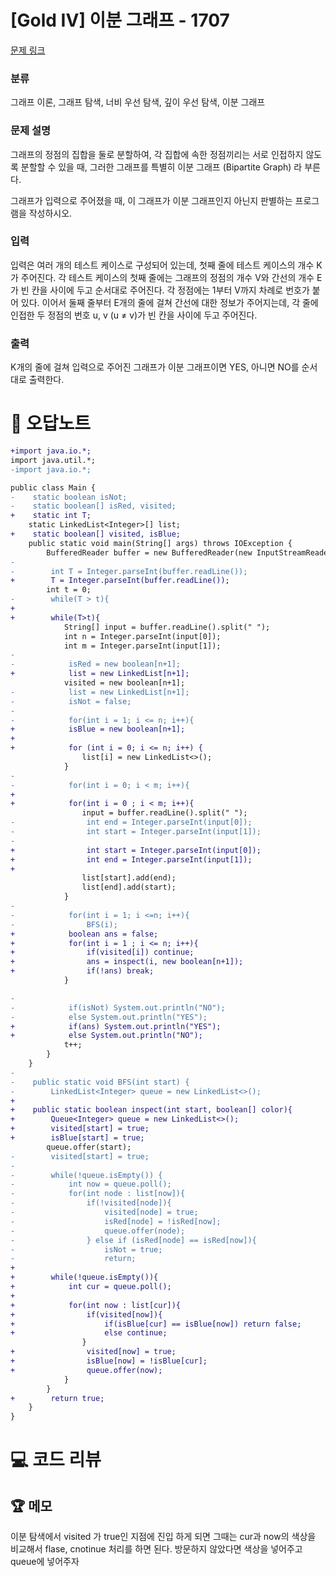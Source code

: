 # [Gold IV] 이분 그래프 - 1707 

[문제 링크](https://www.acmicpc.net/problem/1707) 

### 분류

그래프 이론, 그래프 탐색, 너비 우선 탐색, 깊이 우선 탐색, 이분 그래프

### 문제 설명

<p>그래프의 정점의 집합을 둘로 분할하여, 각 집합에 속한 정점끼리는 서로 인접하지 않도록 분할할 수 있을 때, 그러한 그래프를 특별히 이분 그래프 (Bipartite Graph) 라 부른다.</p>

<p>그래프가 입력으로 주어졌을 때, 이 그래프가 이분 그래프인지 아닌지 판별하는 프로그램을 작성하시오.</p>

### 입력 

 <p>입력은 여러 개의 테스트 케이스로 구성되어 있는데, 첫째 줄에 테스트 케이스의 개수 K가 주어진다. 각 테스트 케이스의 첫째 줄에는 그래프의 정점의 개수 V와 간선의 개수 E가 빈 칸을 사이에 두고 순서대로 주어진다. 각 정점에는 1부터 V까지 차례로 번호가 붙어 있다. 이어서 둘째 줄부터 E개의 줄에 걸쳐 간선에 대한 정보가 주어지는데, 각 줄에 인접한 두 정점의 번호 u, v (u ≠ v)가 빈 칸을 사이에 두고 주어진다. </p>

### 출력 

 <p>K개의 줄에 걸쳐 입력으로 주어진 그래프가 이분 그래프이면 YES, 아니면 NO를 순서대로 출력한다.</p>



#  🚀  오답노트 

```diff
+import java.io.*;
import java.util.*;
-import java.io.*;

public class Main {
-    static boolean isNot;
-    static boolean[] isRed, visited;
+    static int T;
    static LinkedList<Integer>[] list;
+    static boolean[] visited, isBlue;
    public static void main(String[] args) throws IOException {
        BufferedReader buffer = new BufferedReader(new InputStreamReader(System.in));
-        
-        int T = Integer.parseInt(buffer.readLine());
+        T = Integer.parseInt(buffer.readLine());
        int t = 0;
-        while(T > t){
+
+        while(T>t){
            String[] input = buffer.readLine().split(" ");
            int n = Integer.parseInt(input[0]);
            int m = Integer.parseInt(input[1]);
-            
-            isRed = new boolean[n+1];
+            list = new LinkedList[n+1];
            visited = new boolean[n+1];
-            list = new LinkedList[n+1];
-            isNot = false;
-            
-            for(int i = 1; i <= n; i++){
+            isBlue = new boolean[n+1];
+
+            for (int i = 0; i <= n; i++) {
                list[i] = new LinkedList<>();
            }
-            
-            for(int i = 0; i < m; i++){        
+
+            for(int i = 0 ; i < m; i++){
                input = buffer.readLine().split(" ");
-                int end = Integer.parseInt(input[0]);
-                int start = Integer.parseInt(input[1]);
-                
+                int start = Integer.parseInt(input[0]);
+                int end = Integer.parseInt(input[1]);
+
                list[start].add(end);
                list[end].add(start);
            }
-            
-            for(int i = 1; i <=n; i++){
-                BFS(i);                                
+            boolean ans = false;
+            for(int i = 1 ; i <= n; i++){
+                if(visited[i]) continue;
+                ans = inspect(i, new boolean[n+1]);
+                if(!ans) break;
            }

-            
-            if(isNot) System.out.println("NO");
-            else System.out.println("YES");
+            if(ans) System.out.println("YES");
+            else System.out.println("NO");
            t++;
        }
    }
-    
-    public static void BFS(int start) {
-        LinkedList<Integer> queue = new LinkedList<>();
+
+    public static boolean inspect(int start, boolean[] color){
+        Queue<Integer> queue = new LinkedList<>();
+        visited[start] = true;
+        isBlue[start] = true;
        queue.offer(start);
-        visited[start] = true;
-        
-        while(!queue.isEmpty()) {
-            int now = queue.poll();
-            for(int node : list[now]){
-                if(!visited[node]){
-                    visited[node] = true;
-                    isRed[node] = !isRed[now];
-                    queue.offer(node);
-                } else if (isRed[node] == isRed[now]){
-                    isNot = true;
-                    return;
+
+        while(!queue.isEmpty()){
+            int cur = queue.poll();
+
+            for(int now : list[cur]){
+                if(visited[now]){
+                    if(isBlue[cur] == isBlue[now]) return false;
+                    else continue;
                }
+                visited[now] = true;
+                isBlue[now] = !isBlue[cur];
+                queue.offer(now);
            }
        }
+        return true;
    }
}

```

# 💻 코드 리뷰




 ## 🏆 메모 

이분 탐색에서 visited 가 true인 지점에 진입 하게 되면 그때는 cur과 now의 색상을 비교해서 flase, cnotinue 처리를 하면 된다.
방문하지 않았다면 색상을 넣어주고 queue에 넣어주자